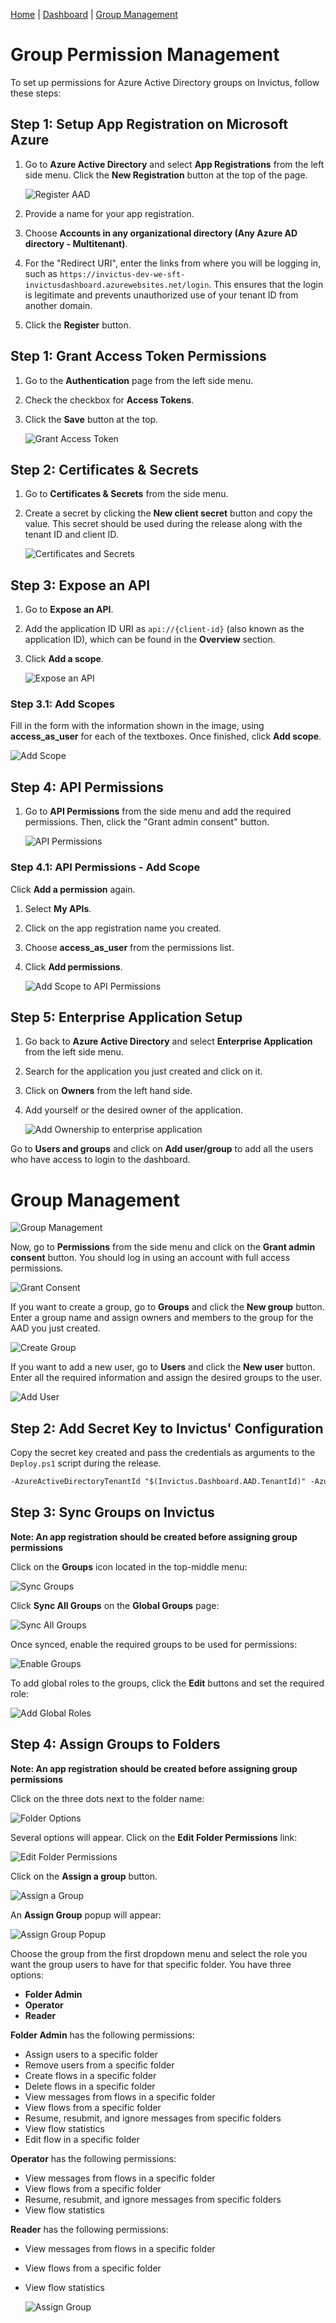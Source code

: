 [Home](../README.md) | [Dashboard](dashboard.md) | [Group Management](groupmanagement.md)

# Group Permission Management

To set up permissions for Azure Active Directory groups on Invictus, follow these steps:

## Step 1: Setup App Registration on Microsoft Azure

1. Go to **Azure Active Directory** and select **App Registrations** from the left side menu. Click the **New Registration** button at the top of the page.
   
   ![Register AAD](../images/dashboard/azureAD/aad1.JPG)

2. Provide a name for your app registration.
3. Choose **Accounts in any organizational directory (Any Azure AD directory - Multitenant)**.
4. For the "Redirect URI", enter the links from where you will be logging in, such as `https://invictus-dev-we-sft-invictusdashboard.azurewebsites.net/login`. This ensures that the login is legitimate and prevents unauthorized use of your tenant ID from another domain.
5. Click the **Register** button.

## Step 1: Grant Access Token Permissions

1. Go to the **Authentication** page from the left side menu.
2. Check the checkbox for **Access Tokens**.
3. Click the **Save** button at the top.

   ![Grant Access Token](../images/dashboard/azureAD/aad12.png)

## Step 2: Certificates & Secrets

1. Go to **Certificates & Secrets** from the side menu.
2. Create a secret by clicking the **New client secret** button and copy the value. This secret should be used during the release along with the tenant ID and client ID.

   ![Certificates and Secrets](../images/dashboard/azureAD/aad4.JPG)

## Step 3: Expose an API

1. Go to **Expose an API**.
2. Add the application ID URI as `api://{client-id}` (also known as the application ID), which can be found in the **Overview** section.
3. Click **Add a scope**.

   ![Expose an API](../images/dashboard/azureAD/aad9.png)

### Step 3.1: Add Scopes

Fill in the form with the information shown in the image, using **access_as_user** for each of the textboxes. Once finished, click **Add scope**.

   ![Add Scope](../images/dashboard/azureAD/aad10.png)

## Step 4: API Permissions

1. Go to **API Permissions** from the side menu and add the required permissions. Then, click the "Grant admin consent" button.

   ![API Permissions](../images/dashboard/aad_3.JPG)

### Step 4.1: API Permissions - Add Scope

Click **Add a permission** again.
1. Select **My APIs**.
2. Click on the app registration name you created.
3. Choose **access_as_user** from the permissions list.
4. Click **Add permissions**.

   ![Add Scope to API Permissions](../images/dashboard/azureAD/aad11.png)

## Step 5: Enterprise Application Setup

1. Go back to **Azure Active Directory** and select **Enterprise Application** from the left side menu.
2. Search for the application you just created and click on it.
3. Click on **Owners** from the left hand side.
4. Add yourself or the desired owner of the application.

   ![Add Ownership to enterprise application](../images/dashboard/azureAD/aad5.JPG)

Go to **Users and groups** and click on **Add user/group** to add all the users who have access to login to the dashboard.

# Group Management

   ![Group Management](../images/dashboard/aad_10.JPG)

Now, go to **Permissions** from the side menu and click on the **Grant admin consent** button. You should log in using an account with full access permissions.

   ![Grant Consent](../images/dashboard/aad_11.JPG)

If you want to create a group, go to **Groups** and click the **New group** button. Enter a group name and assign owners and members to the group for the AAD you just created.

   ![Create Group](../images/dashboard/aad_12.JPG)

If you want to add a new user, go to **Users** and click the **New user** button. Enter all the required information and assign the desired groups to the user.

   ![Add User](../images/dashboard/aad_13.JPG)

## Step 2: Add Secret Key to Invictus' Configuration

Copy the secret key created and pass the credentials as arguments to the `Deploy.ps1` script during the release.

```markdown
-AzureActiveDirectoryTenantId "$(Invictus.Dashboard.AAD.TenantId)" -AzureActiveDirectoryClientId "$(Invictus.Dashboard.AAD.ClientId)" -AzureActiveDirectoryClientSecret "$(Invictus.Dashboard.AAD.ClientSecret)"
```

## Step 3: Sync Groups on Invictus

**Note: An app registration should be created before assigning group permissions**

Click on the **Groups** icon located in the top-middle menu:

   ![Sync Groups](../images/dashboard/Groups/groupman_1.jpg)

Click **Sync All Groups** on the **Global Groups** page:

   ![Sync All Groups](../images/dashboard/Groups/groupman_2.jpg)

Once synced, enable the required groups to be used for permissions:

   ![Enable Groups](../images/dashboard/Groups/groupman_3.jpg)
 
To add global roles to the groups, click the **Edit** buttons and set the required role:

   ![Add Global Roles](../images/dashboard/Groups/groupman_4.jpg)

## Step 4: Assign Groups to Folders

**Note: An app registration should be created before assigning group permissions**

Click on the three dots next to the folder name:

   ![Folder Options](../images/dashboard/Groups/groupman_5.jpg)

Several options will appear. Click on the **Edit Folder Permissions** link:

   ![Edit Folder Permissions](../images/dashboard/Groups/groupman_6.jpg)

Click on the **Assign a group** button.

   ![Assign a Group](../images/dashboard/Groups/groupman_7.jpg)

An **Assign Group** popup will appear:

   ![Assign Group Popup](../images/dashboard/Groups/groupman_8.jpg)

Choose the group from the first dropdown menu and select the role you want the group users to have for that specific folder. You have three options:

- **Folder Admin**
- **Operator**
- **Reader**

**Folder Admin** has the following permissions:
- Assign users to a specific folder
- Remove users from a specific folder
- Create flows in a specific folder
- Delete flows in a specific folder
- View messages from flows in a specific folder
- View flows from a specific folder
- Resume, resubmit, and ignore messages from specific folders
- View flow statistics
- Edit flow in a specific folder

**Operator** has the following permissions:
- View messages from flows in a specific folder
- View flows from a specific folder
- Resume, resubmit, and ignore messages from specific folders
- View flow statistics

**Reader** has the following permissions:
- View messages from flows in a specific folder
- View flows from a specific folder
- View flow statistics

   ![Assign Group](../images/dashboard/Groups/groupman_9.jpg)
```